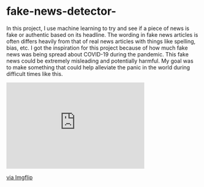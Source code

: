 # fake-news-detector-
In this project, I use machine learning to try and see if a piece of news is fake or authentic based on its headline. The wording in fake news articles is often differs heavily from that of real news articles with things like spelling, bias, etc. I got the inspiration for this project because of how much fake news was being spread about COVID-19 during the pandemic. This fake news could be extremely misleading and potentially harmful. My goal was to make something that could help alleviate the panic in the world during difficult times like this. 
<div style="width:360px;max-width:100%;"><div style="height:0;padding-bottom:62.5%;position:relative;"><iframe width="360" height="225" style="position:absolute;top:0;left:0;width:100%;height:100%;" frameBorder="0" src="https://imgflip.com/embed/3x8101"></iframe></div><p><a href="https://imgflip.com/gif/3x8101">via Imgflip</a></p></div>
